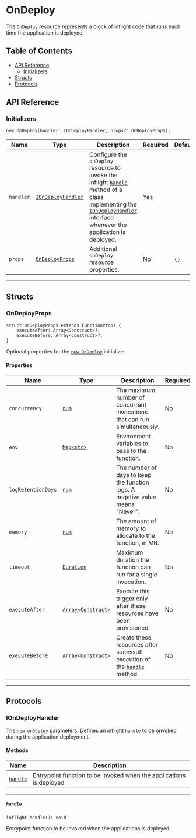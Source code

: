 # OnDeploy

The `OnDeploy` resource represents a block of inflight code that runs each time the application is deployed.

## Table of Contents

- [API Reference](#api-reference)
    - [Initializers](#initializers)
- [Structs](#structs)
- [Protocols](#protocols)

## API Reference <a id="api-reference"></a>

### Initializers <a id="initializers"></a>

```wing
new OnDeploy(handler: IOnDeployHandler, props?: OnDeployProps);
```

| **Name** | **Type** | **Description** | **Required** | **Default** |
| --- | --- | --- | --- | --- |
| `handler` | [`IOnDeployHandler`](#IOnDeployHandler-) | Configure the `onDeploy` resource to invoke the inflight [`handle`](#handle) method of a class implementing the [`IOnDeployHandler`](#IOnDeployHandler-) interface whenever the application is deployed.| Yes | |
| `props` | [`OnDeployProps`](#OnDeployProps-) | Additional `onDeploy` resource properties. | No | `{}` |

---

## Structs <a id="structs"></a>

### OnDeployProps <a id="OnDeployProps-"></a>

```wing
struct OnDeployProps extends FunctionProps {
    executeAfter: Array<Construct>?;
    executeBefore: Array<Construct>?;
}
```

Optional properties for the [`new OnDeploy`](#initializers) initializer.

#### Properties <a id="OnDeployProps.Properties"></a>

| **Name** | **Type** | **Description** | **Required** | **Default** |
| --- | --- | --- | --- | --- |
| `concurrency` | [`num`](../spec.md#standard-types) | The maximum number of concurrent invocations that can run simultaneously. | No | platform-specific |
| `env`| [`Map<str>`](../spec.md#standard-types) | Environment variables to pass to the function. | No | empty |
| `logRetentionDays` | [`num`](../spec.md#standard-types) | The number of days to keep the function logs. A negative value means "Never".| No | 30 |
| `memory` | [`num`](../spec.md#standard-types) | The amount of memory to allocate to the function, in MB. | No | 1024 |
| `timeout` | [`Duration`](../spec.md#standard-types) | Maximum duration the function can run for a single invocation. | No | 1m |
| `executeAfter` | [`Array<Construct>`](../spec.md#standard-types) | Execute this trigger only after these resources have been provisioned. | No | No additional dependees. |
| `executeBefore` | [`Array<Construct>`](../spec.md#standard-types) | Create these resources after sucessufl execution of the [`handle`](#handle) method. | No | No additional dependendants. |

---

## Protocols <a id="protocols"></a>

### IOnDeployHandler <a id="IOnDeployHandler-"></a>

The [`new onDeploy`](#initializers) parameters. Defines an inflight [`handle`](#handle) to be onvoked during the application deployment.

#### Methods <a id="IOnDeployHandler.Methods"></a>

| **Name** | **Description** |
| --- | --- |
| [`handle`](#handle) | Entrypoint function to be invoked when the applications is deployed. |

---

##### `handle` <a id="handle"></a>

```wing
inflight handle(): void
```

Entrypoint function to be invoked when the applications is deployed.
